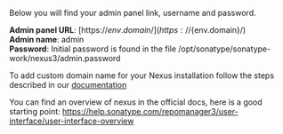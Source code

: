  Below you will find your admin panel link, username and password. 

 **Admin panel URL**: [https://${env.domain}/](https://${env.domain}/)  
 **Admin name**: admin  
 **Password**: Initial password is found in the file /opt/sonatype/sonatype-work/nexus3/admin.password

 To add custom domain name for your Nexus installation follow the steps described in our [documentation](http://docs.jelastic.com/custom-domains)
 
 You can find an overview of nexus in the official docs, here is a good starting point: https://help.sonatype.com/repomanager3/user-interface/user-interface-overview
